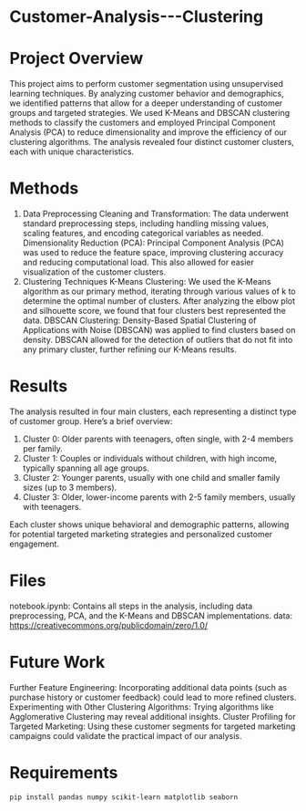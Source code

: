 # Customer-Analysis---Clustering
# Project Overview
This project aims to perform customer segmentation using unsupervised learning techniques. By analyzing customer behavior and demographics, we identified patterns that allow for a deeper understanding of customer groups and targeted strategies. We used K-Means and DBSCAN clustering methods to classify the customers and employed Principal Component Analysis (PCA) to reduce dimensionality and improve the efficiency of our clustering algorithms. The analysis revealed four distinct customer clusters, each with unique characteristics.

# Methods
1. Data Preprocessing
Cleaning and Transformation: The data underwent standard preprocessing steps, including handling missing values, scaling features, and encoding categorical variables as needed.
Dimensionality Reduction (PCA): Principal Component Analysis (PCA) was used to reduce the feature space, improving clustering accuracy and reducing computational load. This also allowed for easier visualization of the customer clusters.
2. Clustering Techniques
K-Means Clustering: We used the K-Means algorithm as our primary method, iterating through various values of k to determine the optimal number of clusters. After analyzing the elbow plot and silhouette score, we found that four clusters best represented the data.
DBSCAN Clustering: Density-Based Spatial Clustering of Applications with Noise (DBSCAN) was applied to find clusters based on density. DBSCAN allowed for the detection of outliers that do not fit into any primary cluster, further refining our K-Means results.
# Results
The analysis resulted in four main clusters, each representing a distinct type of customer group. Here’s a brief overview:

1. Cluster 0: Older parents with teenagers, often single, with 2-4 members per family.
2. Cluster 1: Couples or individuals without children, with high income, typically spanning all age groups.
3. Cluster 2: Younger parents, usually with one child and smaller family sizes (up to 3 members).
4. Cluster 3: Older, lower-income parents with 2-5 family members, usually with teenagers.

Each cluster shows unique behavioral and demographic patterns, allowing for potential targeted marketing strategies and personalized customer engagement.

# Files
notebook.ipynb: Contains all steps in the analysis, including data preprocessing, PCA, and the K-Means and DBSCAN implementations.
data: https://creativecommons.org/publicdomain/zero/1.0/

# Future Work
Further Feature Engineering: Incorporating additional data points (such as purchase history or customer feedback) could lead to more refined clusters.
Experimenting with Other Clustering Algorithms: Trying algorithms like Agglomerative Clustering may reveal additional insights.
Cluster Profiling for Targeted Marketing: Using these customer segments for targeted marketing campaigns could validate the practical impact of our analysis.
# Requirements
```bash
pip install pandas numpy scikit-learn matplotlib seaborn
